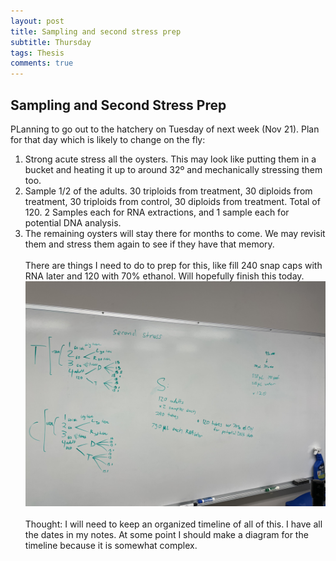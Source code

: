 ```yaml
---
layout: post
title: Sampling and second stress prep
subtitle: Thursday
tags: Thesis
comments: true
---
```


## Sampling and Second Stress Prep

PLanning to go out to the hatchery on Tuesday of next week (Nov 21). Plan for that day which is likely to change on the fly: <br>
1. Strong acute stress all the oysters. This may look like putting them in a bucket and heating it up to around 32º and mechanically stressing them too.
2. Sample 1/2 of the adults. 30 triploids from treatment, 30 diploids from treatment, 30 triploids from control, 30 diploids from treatment. Total of 120. 2 Samples each for RNA extractions, and 1 sample each for potential DNA analysis.
3. The remaining oysters will stay there for months to come. We may revisit them and stress them again to see if they have that memory.
<br><br>
There are things I need to do to prep for this, like fill 240 snap caps with RNA later and 120 with 70% ethanol. Will hopefully finish this today.
![](https://github.com/Eric-Ess/Eric-Ess.github.io/blob/master/post_images/111723/IMG_5121.jpg?raw=true)
<br><br>
Thought: I will need to keep an organized timeline of all of this. I have all the dates in my notes. At some point I should make a diagram for the timeline because it is somewhat complex.

